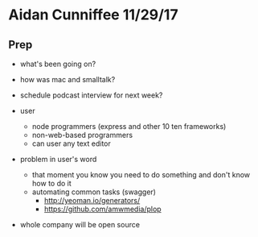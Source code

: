 # Aidan Cunniffee 11/29/17

## Prep

* what's been going on?
* how was mac and smalltalk?
* schedule podcast interview for next week?


* user
  * node programmers (express and other 10 ten frameworks)
  * non-web-based programmers
  * can user any text editor
* problem in user's word
  * that moment you know you need to do something and don't know how to do it
  * automating common tasks (swagger)
    * http://yeoman.io/generators/
    * https://github.com/amwmedia/plop
* whole company will be open source



